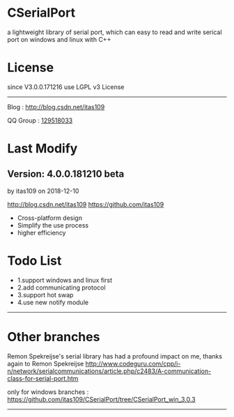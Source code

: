 # CSerialPort

a lightweight library of serial port, which can easy to read and write serical port on windows and linux with C++

# License
since V3.0.0.171216 use LGPL v3 License

---

Blog : http://blog.csdn.net/itas109

QQ Group : [129518033](http://shang.qq.com/wpa/qunwpa?idkey=2888fa15c4513e6bfb9347052f36e437d919b2377161862948b2a49576679fc6)

# Last Modify
## Version: 4.0.0.181210 beta
by itas109 on 2018-12-10

http://blog.csdn.net/itas109
https://github.com/itas109

* Cross-platform design
* Simplify the use process
* higher efficiency

# Todo List
* 1.support windows and linux first
* 2.add communicating protocol
* 3.support hot swap
* 4.use new notify module

---
# Other branches

Remon Spekreijse's serial library has had a profound impact on me, thanks again to Remon Spekreijse
http://www.codeguru.com/cpp/i-n/network/serialcommunications/article.php/c2483/A-communication-class-for-serial-port.htm


only for windows branches : 
https://github.com/itas109/CSerialPort/tree/CSerialPort_win_3.0.3

---